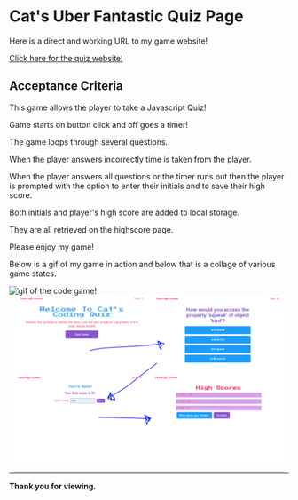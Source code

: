 # Cat's Uber Fantastic Quiz Page

Here is a direct and working URL to my game website!

[Click here for the quiz website!](https://cat-lin-morgan.github.io/code-quiz/ "Cat's Quiz Game")

## Acceptance Criteria

This game allows the player to take a Javascript Quiz!

Game starts on button click and off goes a timer!

The game loops through several questions.

When the player answers incorrectly time is taken from the player.

When the player answers all questions or the timer runs out then the player is prompted with the option to enter their initials and to save their high score.

Both initials and player's high score are added to local storage.

They are all retrieved on the highscore page.

Please enjoy my game!

Below is a gif of my game in action and below that is a collage of various game states.

<img src="assests/images/codequiz.gif" alt="gif of the code game!"/>

<img src="./assests/images/screencollage.png" alt="Screen shot with all four states of my application."/>

---

**Thank you for viewing.**


